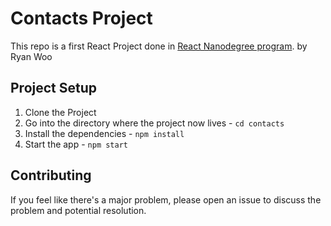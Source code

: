 # Contacts Project

This repo is a first React Project done in
[React Nanodegree program](https://www.udacity.com/course/react-nanodegree--nd019).
by Ryan Woo

## Project Setup

1. Clone the Project
2. Go into the directory where the project now lives - `cd contacts`
3. Install the dependencies - `npm install`
4. Start the app - `npm start`

## Contributing


If you feel like there's a major problem, please open an issue to discuss the problem and potential resolution.
